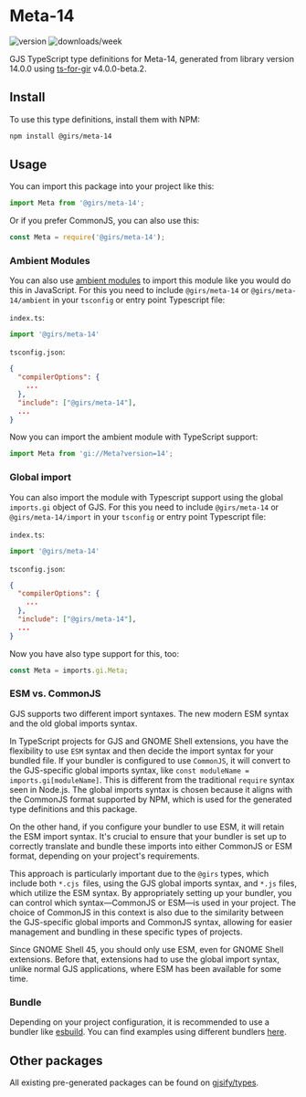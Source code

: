 
# Meta-14

![version](https://img.shields.io/npm/v/@girs/meta-14)
![downloads/week](https://img.shields.io/npm/dw/@girs/meta-14)


GJS TypeScript type definitions for Meta-14, generated from library version 14.0.0 using [ts-for-gir](https://github.com/gjsify/ts-for-gir) v4.0.0-beta.2.


## Install

To use this type definitions, install them with NPM:
```bash
npm install @girs/meta-14
```

## Usage

You can import this package into your project like this:
```ts
import Meta from '@girs/meta-14';
```

Or if you prefer CommonJS, you can also use this:
```ts
const Meta = require('@girs/meta-14');
```

### Ambient Modules

You can also use [ambient modules](https://github.com/gjsify/ts-for-gir/tree/main/packages/cli#ambient-modules) to import this module like you would do this in JavaScript.
For this you need to include `@girs/meta-14` or `@girs/meta-14/ambient` in your `tsconfig` or entry point Typescript file:

`index.ts`:
```ts
import '@girs/meta-14'
```

`tsconfig.json`:
```json
{
  "compilerOptions": {
    ...
  },
  "include": ["@girs/meta-14"],
  ...
}
```

Now you can import the ambient module with TypeScript support: 

```ts
import Meta from 'gi://Meta?version=14';
```

### Global import

You can also import the module with Typescript support using the global `imports.gi` object of GJS.
For this you need to include `@girs/meta-14` or `@girs/meta-14/import` in your `tsconfig` or entry point Typescript file:

`index.ts`:
```ts
import '@girs/meta-14'
```

`tsconfig.json`:
```json
{
  "compilerOptions": {
    ...
  },
  "include": ["@girs/meta-14"],
  ...
}
```

Now you have also type support for this, too:

```ts
const Meta = imports.gi.Meta;
```


### ESM vs. CommonJS

GJS supports two different import syntaxes. The new modern ESM syntax and the old global imports syntax.

In TypeScript projects for GJS and GNOME Shell extensions, you have the flexibility to use `ESM` syntax and then decide the import syntax for your bundled file. If your bundler is configured to use `CommonJS`, it will convert to the GJS-specific global imports syntax, like `const moduleName = imports.gi[moduleName]`. This is different from the traditional `require` syntax seen in Node.js. The global imports syntax is chosen because it aligns with the CommonJS format supported by NPM, which is used for the generated type definitions and this package.

On the other hand, if you configure your bundler to use ESM, it will retain the ESM import syntax. It's crucial to ensure that your bundler is set up to correctly translate and bundle these imports into either CommonJS or ESM format, depending on your project's requirements.

This approach is particularly important due to the `@girs` types, which include both `*.cjs `files, using the GJS global imports syntax, and `*.js` files, which utilize the ESM syntax. By appropriately setting up your bundler, you can control which syntax—CommonJS or ESM—is used in your project. The choice of CommonJS in this context is also due to the similarity between the GJS-specific global imports and CommonJS syntax, allowing for easier management and bundling in these specific types of projects.

Since GNOME Shell 45, you should only use ESM, even for GNOME Shell extensions. Before that, extensions had to use the global import syntax, unlike normal GJS applications, where ESM has been available for some time.

### Bundle

Depending on your project configuration, it is recommended to use a bundler like [esbuild](https://esbuild.github.io/). You can find examples using different bundlers [here](https://github.com/gjsify/ts-for-gir/tree/main/examples).

## Other packages

All existing pre-generated packages can be found on [gjsify/types](https://github.com/gjsify/types).

